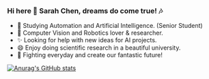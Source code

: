 ### Hi here 👋 Sarah Chen, dreams do come true! :notes:

<!--
**2000222/2000222** is a ✨ _special_ ✨ repository because its `README.md` (this file) appears on your GitHub profile.

Here are some ideas to get you started:

-  I’m currently working on ...
- 🌱 I’m currently learning ...
- 👯 I’m looking to collaborate on ...
- 🤔 I’m looking for help with ...
- 💬 Ask me about ...
- 📫 How to reach me: ...
- 😄 Pronouns: ...
- ⚡ Fun fact: ...
-->

- :speak_no_evil: Studying Automation and Artificial Intelligence. (Senior Student)
- 🌱 Computer Vision and Robotics lover & researcher. 
- ✨ Looking for help with new ideas for AI projects.
- 😄 Enjoy doing scientific research in a beautiful university.
- :purple_heart: Fighting everyday and create our fantastic future!

[![Anurag's GitHub stats](https://github-readme-stats.vercel.app/api?username=2000222)](https://github.com/anuraghazra/github-readme-stats)
